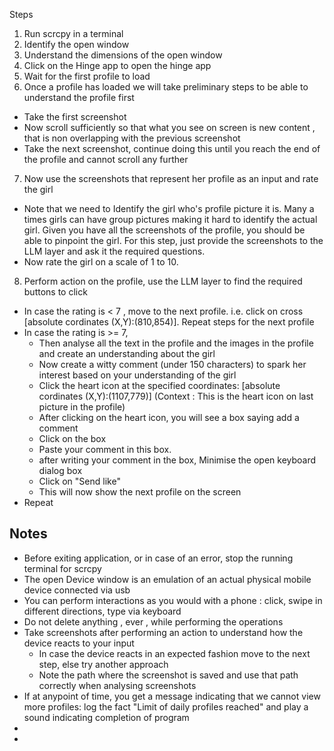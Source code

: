 Steps
1. Run scrcpy in a terminal
2. Identify the open window
3. Understand the dimensions of the open window
4. Click on the Hinge app to open the hinge app
5. Wait for the first profile to load
6. Once a profile has loaded we will take preliminary steps to be able to understand the profile first
- Take the first screenshot
- Now scroll sufficiently so that what you see on screen is new content , that is non overlapping with the previous screenshot
- Take the next screenshot, continue doing this until you reach the end of the profile and cannot scroll any further
7. Now use the screenshots that represent her profile as an input and rate the girl
- Note that we need to Identify the girl who's profile picture it is. Many a times girls can have group pictures making it hard to identify the actual girl. Given you have all the screenshots of the profile, you should be able to pinpoint the girl. For this step, just provide the screenshots to the LLM layer and ask it the required questions.
- Now rate the girl on a scale of 1 to 10.
8. Perform action on the profile, use the LLM layer to find the required buttons to click
- In case the rating is < 7 , move to the next profile. i.e. click on cross [absolute cordinates (X,Y):(810,854)]. Repeat steps for the next profile
- In case the rating is >= 7, 
    - Then analyse all the text in the profile and the images in the profile and create an understanding about the girl
    - Now create a witty comment (under 150 characters) to spark her interest based on your understanding of the girl
    - Click the heart icon at the specified coordinates: [absolute cordinates (X,Y):(1107,779)] (Context : This is the heart icon on last picture in the profile)
    - After clicking on the heart icon, you will see a box saying add a comment
    - Click on the box
    - Paste your comment in this box. 
    - after writing your comment in the box, Minimise the open keyboard dialog box
    - Click on "Send like"
    - This will now show the next profile on the screen
- Repeat



Notes
-----
- Before exiting application, or in case of an error, stop the running terminal for scrcpy
- The open Device window is an emulation of an actual physical mobile device connected via usb
- You can perform interactions as you would with a phone : click, swipe in different directions, type via keyboard
- Do not delete anything , ever , while performing the operations
- Take screenshots after performing an action to understand how the device reacts to your input
    - In case the device reacts in an expected fashion move to the next step, else try another approach
    - Note the path where the screenshot is saved and use that path correctly when analysing screenshots
- If at anypoint of time, you get a message indicating that we cannot view more profiles: log the fact "Limit of daily profiles reached" and play a sound indicating completion of program
- 
- 
